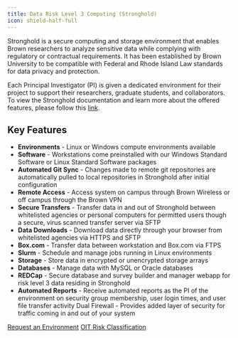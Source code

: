 ```yaml
---
title: Data Risk Level 3 Computing (Stronghold)
icon: shield-half-full
---
```


Stronghold is a secure computing and storage environment that enables Brown researchers to analyze sensitive data while complying with regulatory or contractual requirements. It has been established by Brown University to be compatible with Federal and Rhode Island Law standards for data privacy and protection.

Each Principal Investigator (PI) is given a dedicated environment for their project to support their researchers, graduate students, and collaborators. To view the Stronghold documentation and learn more about the offered features, please follow this [link](https://docs.ccv.brown.edu/stronghold/).

## Key Features

- **Environments** - Linux or Windows compute environments available
- **Software** - Workstations come preinstalled with our Windows Standard Software or Linux Standard Software packages
- **Automated Git Sync** - Changes made to remote git repositories are automatically pulled to local repositories in Stronghold after initial configuration
- **Remote Access** - Access system on campus through Brown Wireless or off campus through the Brown VPN
- **Secure Transfers** - Transfer data in and out of Stronghold between whitelisted agencies or personal computers for permitted users though a secure, virus scanned transfer server via SFTP
- **Data Downloads** - Download data directly through your browser from whitelisted agencies via HTTPS and SFTP
- **Box.com** - Transfer data between workstation and Box.com via FTPS
- **Slurm** - Schedule and manage jobs running in Linux environments
- **Storage** - Store data in encrypted or unencrypted storage arrays
- **Databases** - Manage data with MySQL or Oracle databases
- **REDCap** - Secure database and survey builder and manager webapp for risk level 3 data residing in Stronghold
- **Automated Reports** - Receive automated reports as the PI of the environment on
security group membership, user login times, and user file transfer activity
Dual Firewall -  Provides added layer of security for traffic coming in and out of your system

<a href="https://webhelper.brown.edu/webko1/forms/Stronghold/shold.php" class="button is-link">Request an Environment</a> 
<a href="https://it.brown.edu/computing-policies/risk-classifications" class="button is-link">OIT Risk Classification</a>
